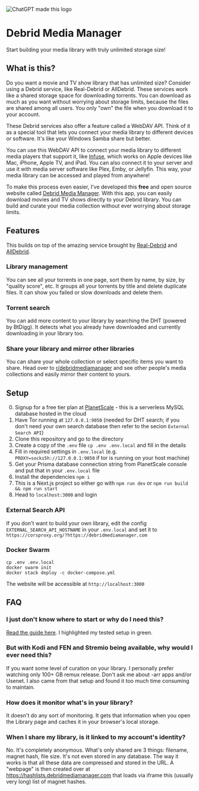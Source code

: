 ![ChatGPT made this logo](./dmm-logo.svg)

# Debrid Media Manager

Start building your media library with truly unlimited storage size!

## What is this?

Do you want a movie and TV show library that has unlimited size? Consider using a Debrid service, like Real-Debrid or AllDebrid. These services work like a shared storage space for downloading torrents. You can download as much as you want without worrying about storage limits, because the files are shared among all users. You only "own" the file when you download it to your account.

These Debrid services also offer a feature called a WebDAV API. Think of it as a special tool that lets you connect your media library to different devices or software. It's like your Windows Samba share but better.

You can use this WebDAV API to connect your media library to different media players that support it, like [Infuse](https://firecore.com/infuse), which works on Apple devices like Mac, iPhone, Apple TV, and iPad. You can also connect it to your server and use it with media server software like Plex, Emby, or Jellyfin. This way, your media library can be accessed and played from anywhere!

To make this process even easier, I've developed this **free** and open source website called [Debrid Media Manager](https://debridmediamanager.com/). With this app, you can easily download movies and TV shows directly to your Debrid library. You can build and curate your media collection without ever worrying about storage limits.

## Features

This builds on top of the amazing service brought by [Real-Debrid](http://real-debrid.com/?id=9783846) and [AllDebrid](https://alldebrid.com/?uid=1kk5i&lang=en).

### Library management

You can see all your torrents in one page, sort them by name, by size, by "quality score", etc. It groups all your torrents by title and delete duplicate files. It can show you failed or slow downloads and delete them.

### Torrent search

You can add more content to your library by searching the DHT (powered by BtDigg). It detects what you already have downloaded and currently downloading in your library too.

### Share your library and mirror other libraries

You can share your whole collection or select specific items you want to share. Head over to [r/debridmediamanager](https://www.reddit.com/r/debridmediamanager/) and see other people's media collections and easily mirror their content to yours.

## Setup

0. Signup for a free tier plan at [PlanetScale](https://planetscale.com/) - this is a serverless MySQL database hosted in the cloud
1. Have Tor running at `127.0.0.1:9050` (needed for DHT search; if you don't need your own search database then refer to the secion `External Search API`)
2. Clone this repository and go to the directory
3. Create a copy of the `.env` file `cp .env .env.local` and fill in the details
4. Fill in required settings in `.env.local` (e.g. `PROXY=socks5h://127.0.0.1:9050` if tor is running on your host machine)
5. Get your Prisma database connection string from PlanetScale console and put that in your `.env.local` file
6. Install the dependencies `npm i`
7. This is a Next.js project so either go with `npm run dev` or `npm run build && npm run start`
8. Head to `localhost:3000` and login

### External Search API

If you don't want to build your own library, edit the config `EXTERNAL_SEARCH_API_HOSTNAME` in your `.env.local` and set it to `https://corsproxy.org/?https://debridmediamanager.com`

### Docker Swarm

```
cp .env .env.local
docker swarm init
docker stack deploy -c docker-compose.yml
```

The website will be accessible at `http://localhost:3000`

## FAQ

### I just don't know where to start or why do I need this?

[Read the guide here](https://docs.google.com/document/d/13enrfVXcGEEd0Yqb0PBTpGYrIvQpSfeIaAMZ_LiBDzM/edit). I highlighted my tested setup in green.
### But with Kodi and FEN and Stremio being available, why would I ever need this?

If you want some level of curation on your library. I personally prefer watching only 100+ GB remux release. Don't ask me about -arr apps and/or Usenet. I also came from that setup and found it too much time consuming to maintain.

### How does it monitor what's in your library?

It doesn't do any sort of monitoring. It gets that information when you open the Library page and caches it in your browser's local storage.

### When I share my library, is it linked to my account's identity?

No. It's completely anonymous. What's only shared are 3 things: filename, magnet hash, file size. It's not even stored in any database. The way it works is that all these data are compressed and stored in the URL. A "webpage" is then created over at https://hashlists.debridmediamanager.com that loads via iframe this (usually very long) list of magnet hashes.
